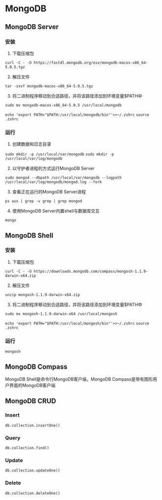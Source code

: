 # MongoDB

## MongoDB Server

### 安装

1. 下载压缩包

`curl -C - -O https://fastdl.mongodb.org/osx/mongodb-macos-x86_64-5.0.5.tgz`

2. 解压文件

`tar -zxvf mongodb-macos-x86_64-5.0.5.tgz`

3. 将二进制程序移动到合适路径，并将该路径添加到环境变量$PATH中

`sudo mv mongodb-macos-x86_64-5.0.5 /usr/local/mongodb`

`echo 'export PATH="$PATH:/usr/local/mongodb/bin"'>>~/.zshrc`
`source .zshrc`

### 运行

1. 创建数据和日志目录

`sudo mkdir -p /usr/local/var/mongodb`
`sudo mkdir -p /usr/local/var/log/mongodb`

2. 以守护者进程的方式运行MongoDB Server

`sudo mongod --dbpath /usr/local/var/mongodb --logpath /usr/local/var/log/mongodb/mongod.log --fork`

3. 查看正在运行的MongoDB Server进程

`ps aux | grep -v grep | grep mongod`

4. 使用MongoDB Server内置shell与数据库交互

`mongo`

## MongoDB Shell

### 安装

1. 下载压缩包

`curl -C - -O https://downloads.mongodb.com/compass/mongosh-1.1.9-darwin-x64.zip`

2. 解压文件

`unzip mongosh-1.1.9-darwin-x64.zip`

3. 将二进制程序移动到合适路径，并将该路径添加到环境变量$PATH中

`sudo mv mongosh-1.1.9-darwin-x64 /usr/local/mongosh`

`echo 'export PATH="$PATH:/usr/local/mongosh/bin"'>>~/.zshrc`
`source .zshrc`

### 运行

`mongosh`

## MongoDB Compass

MongoDB Shell是命令行MongoDB客户端，MongoDB Compass是带有图形用户界面的MongoDB客户端

## MongoDB CRUD

### Insert

`db.collection.insertOne()`

### Query

`db.collection.find()`

### Update

`db.collection.updateOne()`

### Delete

`db.collection.deleteOne()`
